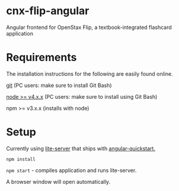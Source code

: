 # cnx-flip-angular
Angular frontend for OpenStax Flip, a textbook-integrated flashcard application

# Requirements
The installation instructions for the following are easily found online.

[git](https://git-scm.com/) (PC users: make sure to install Git Bash)

[node >= v4.x.x](https://nodejs.org/en/) (PC users: make sure to install using Git Bash)

npm >= v3.x.x (installs with node)

# Setup

Currently using [lite-server](https://github.com/johnpapa/lite-server) that ships with [angular-quickstart.](https://github.com/angular/quickstart) 

`npm install`

`npm start` - compiles application and runs lite-server.

A browser window will open automatically.



